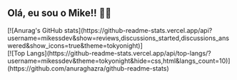 ## Olá, eu sou o Mike!! 👨‍💻

<div>
  <div>
    [![Anurag's GitHub stats](https://github-readme-stats.vercel.app/api?username=mikessdev&show=reviews,discussions_started,discussions_answered&show_icons=true&theme=tokyonight)]
  </div>
  <div>
    [![Top Langs](https://github-readme-stats.vercel.app/api/top-langs/?username=mikessdev&theme=tokyonight&hide=css,html&langs_count=10)](https://github.com/anuraghazra/github-readme-stats)
  </div>
</div>
